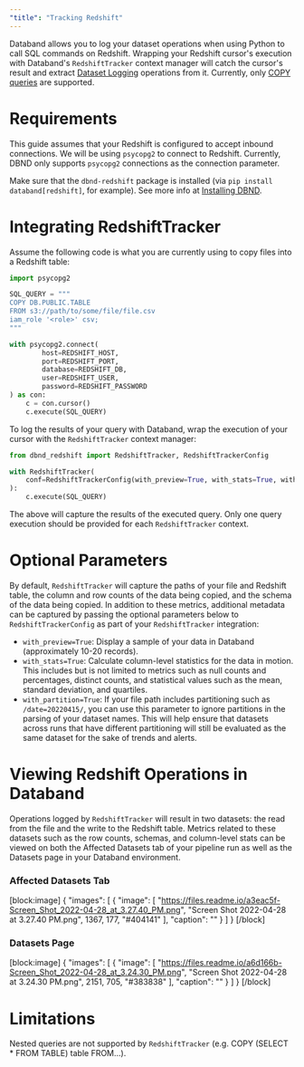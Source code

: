 ```yaml
---
"title": "Tracking Redshift"
---
```

Databand allows you to log your dataset operations when using Python to call SQL commands on Redshift. Wrapping your Redshift cursor's execution with Databand's `RedshiftTracker` context manager will catch the cursor's result and extract [Dataset Logging](doc:dataset-logging)  operations from it. Currently, only [COPY queries](https://docs.aws.amazon.com/redshift/latest/dg/r_COPY.html) are supported.

# Requirements
This guide assumes that your Redshift is configured to accept inbound connections. We will be using `psycopg2` to connect to Redshift.  Currently, DBND only supports `psycopg2` connections as the connection parameter.

Make sure that the `dbnd-redshift` package is installed (via `pip install databand[redshift]`, for example). See more info at [Installing DBND](doc:installing-dbnd).


# Integrating RedshiftTracker

Assume the following code is what you are currently using to copy files into a Redshift table:

<!-- noqa -->
```python
import psycopg2

SQL_QUERY = """
COPY DB.PUBLIC.TABLE
FROM s3://path/to/some/file/file.csv
iam_role '<role>' csv;
"""

with psycopg2.connect(
        host=REDSHIFT_HOST,
        port=REDSHIFT_PORT,
        database=REDSHIFT_DB,
        user=REDSHIFT_USER,
        password=REDSHIFT_PASSWORD
) as con:
    c = con.cursor()
    c.execute(SQL_QUERY)
```

To log the results of your query with Databand, wrap the execution of your cursor with the `RedshiftTracker` context manager:

<!-- noqa -->
```python
from dbnd_redshift import RedshiftTracker, RedshiftTrackerConfig

with RedshiftTracker(
    conf=RedshiftTrackerConfig(with_preview=True, with_stats=True, with_schema=True)
):
    c.execute(SQL_QUERY)
```

The above will capture the results of the executed query. Only one query execution should be provided for each `RedshiftTracker` context.

# Optional Parameters
By default, `RedshiftTracker` will capture the paths of your file and Redshift table, the column and row counts of the data being copied, and the schema of the data being copied. In addition to these metrics, additional metadata can be captured by passing the optional parameters below to `RedshiftTrackerConfig` as part of your `RedshiftTracker` integration:
* `with_preview=True`: Display a sample of your data in Databand (approximately 10-20 records).
* `with_stats=True`: Calculate column-level statistics for the data in motion. This includes but is not limited to metrics such as null counts and percentages, distinct counts, and statistical values such as the mean, standard deviation, and quartiles.
* `with_partition=True`: If your file path includes partitioning such as `/date=20220415/`, you can use this parameter to ignore partitions in the parsing of your dataset names. This will help ensure that datasets across runs that have different partitioning will still be evaluated as the same dataset for the sake of trends and alerts.

# Viewing Redshift Operations in Databand
Operations logged by `RedshiftTracker` will result in two datasets: the read from the file and the write to the Redshift table. Metrics related to these datasets such as the row counts, schemas, and column-level stats can be viewed on both the Affected Datasets tab of your pipeline run as well as the Datasets page in your Databand environment.

### Affected Datasets Tab
[block:image]
{
  "images": [
    {
      "image": [
        "https://files.readme.io/a3eac5f-Screen_Shot_2022-04-28_at_3.27.40_PM.png",
        "Screen Shot 2022-04-28 at 3.27.40 PM.png",
        1367,
        177,
        "#404141"
      ],
      "caption": ""
    }
  ]
}
[/block]
### Datasets Page
[block:image]
{
  "images": [
    {
      "image": [
        "https://files.readme.io/a6d166b-Screen_Shot_2022-04-28_at_3.24.30_PM.png",
        "Screen Shot 2022-04-28 at 3.24.30 PM.png",
        2151,
        705,
        "#383838"
      ],
      "caption": ""
    }
  ]
}
[/block]
# Limitations
Nested queries are not supported by `RedshiftTracker` (e.g. COPY (SELECT * FROM TABLE) table FROM...).